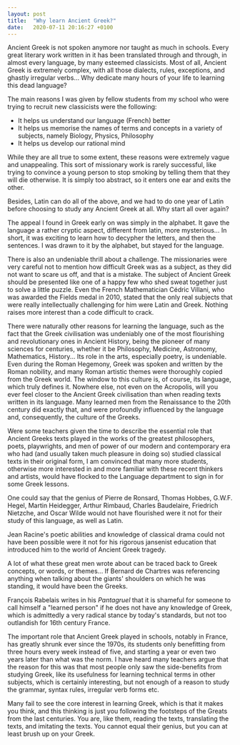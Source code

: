 ```yaml
---
layout: post
title:  "Why learn Ancient Greek?"
date:   2020-07-11 20:16:27 +0100
---
```


Ancient Greek is not spoken anymore nor taught as much in schools. Every great literary work written in it has been translated through and through, in almost every language, by many esteemed classicists. Most of all, Ancient Greek is extremely complex, with all those dialects, rules, exceptions, and ghastly irregular verbs... Why dedicate many hours of your life to learning this dead language?

The main reasons I was given by fellow students from my school who were trying to recruit new classicists were the following:

- It helps us understand our language (French) better
- It helps us memorise the names of terms and concepts in a variety of subjects, namely Biology, Physics, Philosophy
- It helps us develop our rational mind

While they are all true to some extent, these reasons were extremely vague and unappealing. This sort of missionary work is rarely successful, like trying to convince a young person to stop smoking by telling them that they will die otherwise. It is simply too abstract, so it enters one ear and exits the other.

Besides, Latin can do all of the above, and we had to do one year of Latin before choosing to study any Ancient Greek at all. Why start all over again?

The appeal I found in Greek early on was simply in the alphabet. It gave the language a rather cryptic aspect, different from latin, more mysterious... In short, it was exciting to learn how to decypher the letters, and then the sentences. I was drawn to it by the alphabet, but stayed for the language.

There is also an undeniable thrill about a challenge. The missionaries were very careful not to mention how difficult Greek was as a subject, as they did not want to scare us off, and that is a mistake. The subject of Ancient Greek should be presented like one of a happy few who shed sweat together just to solve a little puzzle. Even the French Mathematician Cédric Villani, who was awarded the Fields medal in 2010, stated that the only real subjects that were really intellectually challenging for him were Latin and Greek. Nothing raises more interest than a code difficult to crack.

There were naturally other reasons for learning the language, such as the fact that the Greek civilisation was undeniably one of the most flourishing and revolutionary ones in Ancient History, being the pioneer of many sciences for centuries, whether it be Philosophy, Medicine, Astronomy, Mathematics, History... Its role in the arts, especially poetry, is undeniable. Even during the Roman Hegemony, Greek was spoken and written by the Roman nobility, and many Roman artistic themes were thoroughly copied from the Greek world. The window to this culture is, of course, its language, which truly defines it. Nowhere else, not even on the Acropolis, will you ever feel closer to the Ancient Greek civilisation than when reading texts written in its language. Many learned men from the Renaissance to the 20th century did exactly that, and were profoundly influenced by the language and, consequently, the culture of the Greeks.

Were some teachers given the time to describe the essential role that Ancient Greeks texts played in the works of the greatest philosophers, poets, playwrights, and men of power of our modern and contemporary era who had (and usually taken much pleasure in doing so) studied classical texts in their original form, I am convinced that many more students, otherwise more interested in and more familiar with these recent thinkers and artists, would have flocked to the Language department to sign in for some Greek lessons.

One could say that the genius of Pierre de Ronsard, Thomas Hobbes, G.W.F. Hegel,  Martin Heidegger, Arthur Rimbaud, Charles Baudelaire, Friedrich Nietzche, and Oscar Wilde would not have flourished were it not for their study of this language, as well as Latin.

Jean Racine's poetic abilities and knowledge of classical drama could not have been possible were it not for his rigorous jansenist education that introduced him to the world of Ancient Greek tragedy.

A lot of what these great men wrote about can be traced back to Greek concepts, or words, or themes... If Bernard de Chartres was referencing anything when talking about the giants' shoulders on which he was standing, it would have been the Greeks. 

François Rabelais writes in his _Pantagruel_ that it is shameful for someone to call himself a "learned person" if he does not have any knowledge of Greek, which is admittedly a very radical stance by today's standards, but not too outlandish for 16th century France. 

The important role that Ancient Greek played in schools, notably in France, has greatly shrunk ever since the 1970s, its students only benefitting from three hours every week instead of five, and starting a year or even two years later than what was the norm. I have heard many teachers argue that the reason for this was that most people only saw the side-benefits from studying Greek, like its usefulness for learning technical terms in other subjects, which is certainly interesting, but not enough of a reason to study the grammar, syntax rules, irregular verb forms etc.

Many fail to see the core interest in learning Greek, which is that it makes you think, and this thinking is just you following the footsteps of the Greats from the last centuries. You are, like them, reading the texts, translating the texts, and imitating the texts. You cannot equal their genius, but you can at least brush up on your Greek.
